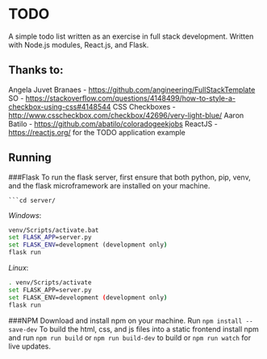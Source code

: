 # TODO

A simple todo list written as an exercise in full stack development.
Written with Node.js modules, React.js, and Flask.

## Thanks to:
Angela Juvet Branaes - https://github.com/angineering/FullStackTemplate
SO - https://stackoverflow.com/questions/4148499/how-to-style-a-checkbox-using-css#4148544
CSS Checkboxes - http://www.csscheckbox.com/checkbox/42696/very-light-blue/
Aaron Batilo - https://github.com/abatilo/coloradogeekjobs
ReactJS - https://reactjs.org/ for the TODO application example

## Running

###Flask
To run the flask server, first ensure that both python, pip, venv, and the flask microframework are installed on your machine.
```pip install Flask
```cd server/
```
_Windows_:
  ```bat
  venv/Scripts/activate.bat
  set FLASK_APP=server.py
  set FLASK_ENV=development (development only)
  flask run
  ```
  _Linux_:
  ```bash
  . venv/Scripts/activate
  set FLASK_APP=server.py
  set FLASK_ENV=development (development only)
  flask run
  ```

###NPM
Download and install npm on your machine.
Run ```npm install --save-dev```
To build the html, css, and js files into a static frontend install npm and run
```npm run build``` or ```npm run build-dev``` to build or 
```npm run watch``` for live updates.

